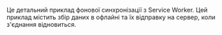 Це детальний приклад фонової синхронізації з Service Worker. Цей приклад містить збір даних в офлайні та їх відправку на сервер, коли з'єднання відновиться.
